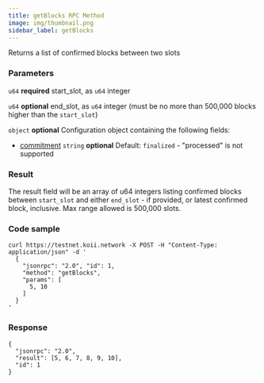 ```yaml
---
title: getBlocks RPC Method
image: img/thumbnail.png
sidebar_label: getBlocks
---
```


Returns a list of confirmed blocks between two slots

### Parameters
`u64` **required**
start\_slot, as `u64` integer

`u64` **optional**
end\_slot, as `u64` integer (must be no more than 500,000 blocks higher than the `start_slot`)

`object` **optional**
Configuration object containing the following fields:
- [commitment](/develop/rpcapi/intro#configuring-state-commitment) `string` **optional**
    Default: `finalized`
      - "processed" is not supported

### Result

The result field will be an array of u64 integers listing confirmed blocks between `start_slot` and either `end_slot` - if provided, or latest confirmed block, inclusive. Max range allowed is 500,000 slots.

### Code sample

```
curl https://testnet.koii.network -X POST -H "Content-Type: application/json" -d '
  {
    "jsonrpc": "2.0", "id": 1,
    "method": "getBlocks",
    "params": [
      5, 10
    ]
  }
'
```


### Response

```
{
  "jsonrpc": "2.0",
  "result": [5, 6, 7, 8, 9, 10],
  "id": 1
}
```
